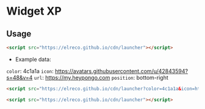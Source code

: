 # Widget XP

## Usage

```html
<script src="https://elreco.github.io/cdn/launcher"></script>
```


- Example data:

`color`: 4c1a1a
`icon`: https://avatars.githubusercontent.com/u/42843594?s=48&v=4
`url`: https://my.heypongo.com
`position`: bottom-right

```html
<script src="https://elreco.github.io/cdn/launcher?color=4c1a1a&icon=https://avatars.githubusercontent.com/u/42843594?s=48&v=4&url=https://my.heypongo.com&position=bottom-right"></script>
```

```html
<script src="https://elreco.github.io/cdn/launcher"></script>
```
